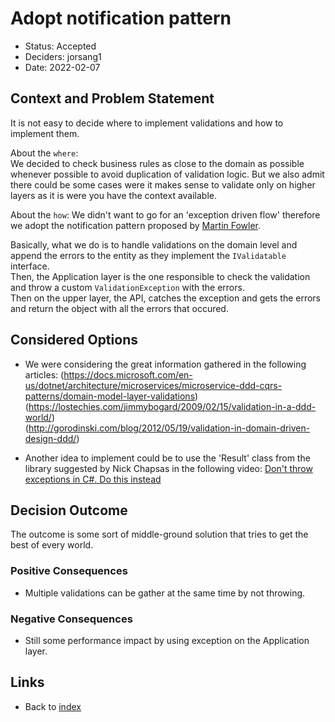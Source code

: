 # Adopt notification pattern

* Status: Accepted
* Deciders: jorsang1
* Date: 2022-02-07

## Context and Problem Statement

It is not easy to decide where to implement validations and how to implement them.
  
About the `where`:  
We decided to check business rules as close to the domain as possible whenever possible to avoid duplication of validation logic.
But we also admit there could be some cases were it makes sense to validate only on higher layers as it is were you have the context available.

About the `how`:
We didn't want to go for an 'exception driven flow' therefore we adopt the notification pattern proposed by [Martin Fowler](https://martinfowler.com/articles/replaceThrowWithNotification.html).
  
Basically, what we do is to handle validations on the domain level and append the errors to the entity as they implement the `IValidatable` interface.  
Then, the Application layer is the one responsible to check the validation and throw a custom `ValidationException` with the errors.  
Then on the upper layer, the API, catches the exception and gets the errors and return the object with all the errors that occured.


## Considered Options

* We were considering the great information gathered in the following articles:
(https://docs.microsoft.com/en-us/dotnet/architecture/microservices/microservice-ddd-cqrs-patterns/domain-model-layer-validations)  
(https://lostechies.com/jimmybogard/2009/02/15/validation-in-a-ddd-world/)  
(http://gorodinski.com/blog/2012/05/19/validation-in-domain-driven-design-ddd/)  

* Another idea to implement could be to use the 'Result' class from the library suggested by Nick Chapsas in the following video:
[Don't throw exceptions in C#. Do this instead](https://www.youtube.com/watch?v=a1ye9eGTB98)


## Decision Outcome

The outcome is some sort of middle-ground solution that tries to get the best of every world.


### Positive Consequences 

* Multiple validations can be gather at the same time by not throwing.

### Negative Consequences 

* Still some performance impact by using exception on the Application layer.


## Links 

* Back to [index](index.md)
